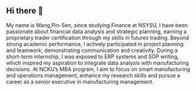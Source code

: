 ## Hi there 👋

<!--
**MacbookAir-Pinsen/MacbookAir-Pinsen** is a ✨ _special_ ✨ repository because its `README.md` (this file) appears on your GitHub profile.

Here are some ideas to get you started:

- 🔭 I’m currently working on ...
- 🌱 I’m currently learning ...
- 👯 I’m looking to collaborate on ...
- 🤔 I’m looking for help with ...
- 💬 Ask me about ...
- 📫 How to reach me: ...
- 😄 Pronouns: ...
- ⚡ Fun fact: ...
-->

My name is Wang,Pin-Sen,
since studying Finance at NSYSU,
I have been passionate about financial data analysis and strategic planning, 
earning a proprietary trader certification through my skills in futures trading. 
Beyond strong academic performance, 
I actively participated in project planning and teamwork, 
demonstrating communication and creativity. 
During a short-term internship, 
I was exposed to ERP systems and SOP writing, 
which inspired my aspiration to integrate data analysis with manufacturing decisions. 
At NCKU’s MBA program,
I aim to focus on smart manufacturing and operations management,
enhance my research skills and pursue a career as a senior executive in manufacturing management.

